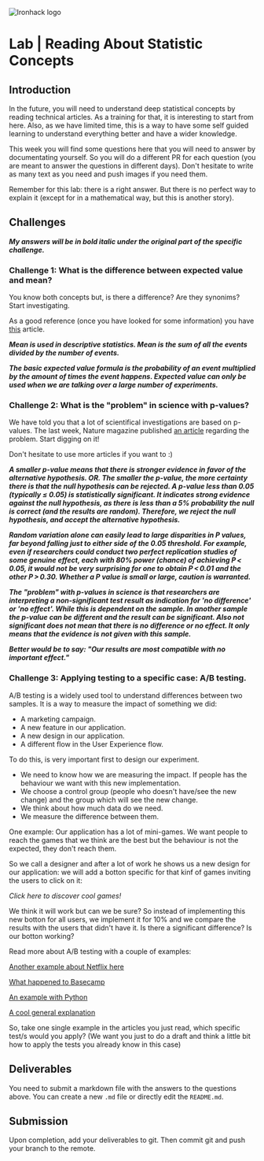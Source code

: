 ![Ironhack logo](https://i.imgur.com/1QgrNNw.png)

# Lab | Reading About Statistic Concepts

## Introduction

In the future, you will need to understand deep statistical concepts by reading technical articles. As a training for that, it is interesting to start from here. Also, as we have limited time, this is a way to have some self guided learning to understand everything better and have a wider knowledge.

This week you will find some questions here that you will need to answer by documentating yourself. So you will do a different PR for each question (you are meant to answer the questions in different days). Don't hesitate to write as many text as you need and push images if you need them.

Remember for this lab: there is a right answer. But there is no perfect way to explain it (except for in a mathematical way, but this is another story).

## Challenges

_**My answers will be in bold italic under the original part of the specific challenge.**_

### Challenge 1: What is the difference between expected value and mean?
You know both concepts but, is there a difference? Are they synonims? Start investigating.

As a good reference (once you have looked for some information) you have   [this](http://expected.news/value2) article.

_**Mean is used in descriptive statistics. Mean is the sum of all the events divided by the number of events.**_

_**The basic expected value formula is the probability of an event multiplied by the amount of times the event happens. Expected value can only be used when we are talking over a large number of experiments.**_

### Challenge 2: What is the "problem" in science with p-values?
We have told you that a lot of scientifical investigations are based on p-values. The last week, Nature magazine published [an article](http://nature.social/statistical4) regarding the problem. Start digging on it!

Don't hesitate to use more articles if you want to :)

_**A smaller p-value means that there is stronger evidence in favor of the alternative hypothesis. OR. The smaller the p-value, the more certainty there is that the null hypothesis can be rejected.
A p-value less than 0.05 (typically ≤ 0.05) is statistically significant. It indicates strong evidence against the null hypothesis, as there is less than a 5% probability the null is correct (and the results are random). Therefore, we reject the null hypothesis, and accept the alternative hypothesis.**_

_**Random variation alone can easily lead to large disparities in P values, far beyond falling just to either side of the 0.05 threshold. For example, even if researchers could conduct two perfect replication studies of some genuine effect, each with 80% power (chance) of achieving P < 0.05, it would not be very surprising for one to obtain P < 0.01 and the other P > 0.30. Whether a P value is small or large, caution is warranted.**_

_**The "problem" with p-values in science is that researchers are interpreting a non-significant test result as indication for 'no difference' or 'no effect'. While this is dependent on the sample. In another sample the p-value can be different and the result can be significant. Also not significant does not mean that there is no difference or no effect. It only means that the evidence is not given with this sample.**_

_**Better would be to say: "Our results are most compatible with no important effect."**_


### Challenge 3: Applying testing to a specific case: A/B testing.
A/B testing is a widely used tool to understand differences between two samples. It is a way to measure the impact of something we did:
* A marketing campaign.
* A new feature in our application.
* A new design in our application.
* A different flow in the User Experience flow.

To do this, is very important first to design our experiment.
* We need to know how we are measuring the impact. If people has the behaviour we want with this new implementation.
* We choose a control group (people who doesn't have/see the new change) and the group which will see the new change.
* We think about how much data do we need.
* We measure the difference between them.

One example:
Our application has a lot of mini-games. We want people to reach the games that we think are the best but the behaviour is not the expected, they don't reach them.

So we call a designer and after a lot of work he shows us a new design for our application: we will add a botton specific for that kinf of games inviting the users to click on it:

*Click here to discover cool games!*

We think it will work but can we be sure? So instead of implementing this new botton for all users, we implement it for 10% and we compare the results with the users that didn't have it. Is there a significant difference? Is our botton working?

Read more about A/B testing with a couple of examples:

[Another example about Netflix here](http://select.video/artwork4)

[What happened to Basecamp](http://millions.social/tested7)

[An example with Python](http://math.social/tested3)

[A cool general explanation](http://arts.show/tested7)

So, take one single example in the articles you just read, which specific test/s would you apply? (We want you just to do a draft and think a little bit how to apply the tests you already know in this case)

## Deliverables
You need to submit a markdown file with the answers to the questions above. You can create a new `.md` file or directly edit the `README.md`.

## Submission
Upon completion, add your deliverables to git. Then commit git and push your branch to the remote.
